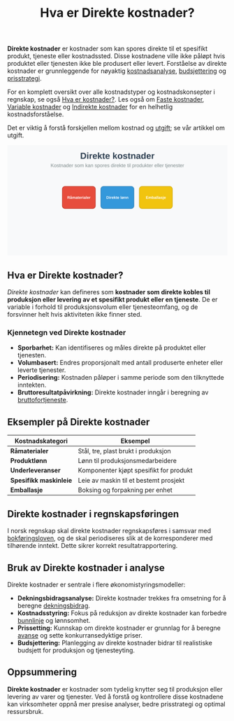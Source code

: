 ﻿---
title: "Hva er Direkte kostnader?"
meta_title: "Hva er Direkte kostnader?"
meta_description: '**Direkte kostnader** er kostnader som kan spores direkte til et spesifikt produkt, tjeneste eller kostnadssted. Disse kostnadene ville ikke påløpt hvis produ...'
slug: hva-er-direkte-kostnader
type: blog
layout: pages/single
---

**Direkte kostnader** er kostnader som kan spores direkte til et spesifikt produkt, tjeneste eller kostnadssted. Disse kostnadene ville ikke påløpt hvis produktet eller tjenesten ikke ble produsert eller levert. Forståelse av direkte kostnader er grunnleggende for nøyaktig [kostnadsanalyse](/blogs/regnskap/hva-er-dekningsbidrag "Hva er Dekningsbidrag? Beregning og Analyse for Bedre Lønnsomhet"), [budsjettering](/blogs/regnskap/hva-er-budsjettering "Hva er Budsjettering? Komplett Guide til Budsjettplanlegging") og [prisstrategi](/blogs/regnskap/hva-er-avanse "Hva er Avanse? Beregning av Fortjenestemargin i Salg").

For en komplett oversikt over alle kostnadstyper og kostnadskonsepter i regnskap, se også [Hva er kostnader?](/blogs/regnskap/hva-er-kostnader "Hva er Kostnader i Regnskap? Komplett Guide til Kostnadstyper og Regnskapsføring").
Les også om [Faste kostnader](/blogs/regnskap/hva-er-faste-kostnader "Hva er Faste kostnader? Definisjon og Eksempler"), [Variable kostnader](/blogs/regnskap/variable-kostnader "Hva er Variable kostnader? Definisjon, Eksempler og Regnskapsføring") og [Indirekte kostnader](/blogs/regnskap/hva-er-indirekte-kostnader "Hva er Indirekte kostnader? Definisjon, Eksempler og Regnskapsføring") for en helhetlig kostnadsforståelse.

Det er viktig å forstå forskjellen mellom kostnad og [utgift](/blogs/regnskap/utgift "Utgift “ Komplett Guide til Utgifter i Norsk Regnskap"); se vår artikkel om utgift.

![Direkte kostnader](hva-er-direkte-kostnader-image.svg)

## Hva er Direkte kostnader?

_Direkte kostnader_ kan defineres som **kostnader som direkte kobles til produksjon eller levering av et spesifikt produkt eller en tjeneste**. De er variable i forhold til produksjonsvolum eller tjenesteomfang, og de forsvinner helt hvis aktiviteten ikke finner sted.

### Kjennetegn ved Direkte kostnader

* **Sporbarhet:** Kan identifiseres og måles direkte på produktet eller tjenesten.
* **Volumbasert:** Endres proporsjonalt med antall produserte enheter eller leverte tjenester.
* **Periodisering:** Kostnaden påløper i samme periode som den tilknyttede inntekten.
* **Bruttoresultatpåvirkning:** Direkte kostnader inngår i beregning av [bruttofortjeneste](/blogs/regnskap/hva-er-bruttofortjeneste "Hva er Bruttofortjeneste? Beregning og Analyse av Lønnsomhet").

## Eksempler på Direkte kostnader

| Kostnadskategori        | Eksempel                                 |
|-------------------------|------------------------------------------|
| **Råmaterialer**        | Stål, tre, plast brukt i produksjon      |
| **Produktlønn**         | Lønn til produksjonsmedarbeidere         |
| **Underleveranser**     | Komponenter kjøpt spesifikt for produkt  |
| **Spesifikk maskinleie**| Leie av maskin til et bestemt prosjekt   |
| **Emballasje**          | Boksing og forpakning per enhet          |

## Direkte kostnader i regnskapsføringen

I norsk regnskap skal direkte kostnader regnskapsføres i samsvar med [bokføringsloven](/blogs/regnskap/hva-er-bokforingsloven "Hva er Bokføringsloven? Krav og Plikter"), og de skal periodiseres slik at de korresponderer med tilhørende inntekt. Dette sikrer korrekt resultatrapportering.

## Bruk av Direkte kostnader i analyse

Direkte kostnader er sentrale i flere økonomistyringsmodeller:

* **Dekningsbidragsanalyse:** Direkte kostnader trekkes fra omsetning for å beregne [dekningsbidrag](/blogs/regnskap/hva-er-dekningsbidrag "Hva er Dekningsbidrag? Beregning og Analyse for Bedre Lønnsomhet").
* **Kostnadsstyring:** Fokus på reduksjon av direkte kostnader kan forbedre [bunnlinje](/blogs/regnskap/bunnlinje "Hva er Bunnlinje? Effektivisering av Resultatmåling") og lønnsomhet.
* **Prissetting:** Kunnskap om direkte kostnader er grunnlag for å beregne [avanse](/blogs/regnskap/hva-er-avanse "Hva er Avanse? Beregning av Fortjenestemargin i Salg") og sette konkurransedyktige priser.
* **Budsjettering:** Planlegging av direkte kostnader bidrar til realistiske budsjett for produksjon og tjenesteyting.

## Oppsummering

**Direkte kostnader** er kostnader som tydelig knytter seg til produksjon eller levering av varer og tjenester. Ved å forstå og kontrollere disse kostnadene kan virksomheter oppnå mer presise analyser, bedre prisstrategi og optimal ressursbruk.











